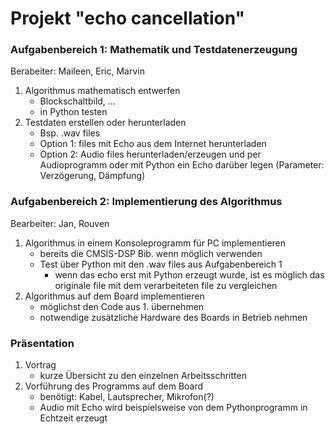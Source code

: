 # Projekt "echo cancellation"


### Aufgabenbereich 1: Mathematik und Testdatenerzeugung

Berabeiter: Maileen, Eric, Marvin
1. Algorithmus mathematisch entwerfen
    - Blockschaltbild, ...
    - in Python testen
2. Testdaten erstellen oder herunterladen
    - Bsp. .wav files
    - Option 1: files mit Echo aus dem Internet herunterladen
    - Option 2: Audio files herunterladen/erzeugen und per Audioprogramm oder mit Python ein Echo darüber legen (Parameter: Verzögerung, Dämpfung)



### Aufgabenbereich 2: Implementierung des Algorithmus

Bearbeiter: Jan, Rouven
1. Algorithmus in einem Konsoleprogramm für PC implementieren
    - bereits die CMSIS-DSP Bib. wenn möglich verwenden
    - Test über Python mit den .wav files aus Aufgabenbereich 1 
        - wenn das echo erst mit Python erzeugt wurde, ist es möglich das originale file mit dem verarbeiteten file zu vergleichen
2. Algorithmus auf dem Board implementieren
    - möglichst den Code aus 1. übernehmen
    - notwendige zusätzliche Hardware des Boards in Betrieb nehmen



### Präsentation

1. Vortrag
    - kurze Übersicht zu den einzelnen Arbeitsschritten
2. Vorführung des Programms auf dem Board
    - benötigt: Kabel, Lautsprecher, Mikrofon(?)
    - Audio mit Echo wird beispielsweise von dem Pythonprogramm in Echtzeit erzeugt

